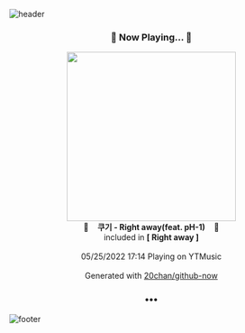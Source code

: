 ![header](https://capsule-render.vercel.app/api?type=wave&height=170&section=header&text=Hi.%20I'm%20SHIFT&fontColor=090707&fontAlignX=45&fontAlignY=65&fontSize=100)

<h3 align="center">🎵 Now Playing... 🎵</h3>
<p align="center">
  <a href="https://music.youtube.com/watch?v=BFrZg8CBb6s">
    <img width="300" src="https://lh3.googleusercontent.com/89VCJCMrmW57xz3ujOfmpRn8wEWF5y7sjpcG7UiRKRLg-dW7DBrjszeDrvTReMsXghJiIL55Kava4YlZvg">
  </a>
  <br>
  🎵&nbsp&nbsp&nbsp <b>쿠기 - Right away(feat. pH-1)</b> &nbsp&nbsp&nbsp🎵
  <br>
  included in <b>[ Right away ]</b>
  
  <br />
  <br />
  05/25/2022 17:14 Playing on YTMusic
  <br />
  <br />
  Generated with <a href="https://github.com/20chan/github-now">20chan/github-now</a>
</p>

<h3 align="center">•••</h3>

![footer](https://capsule-render.vercel.app/api?type=wave&height=150&section=footer)
